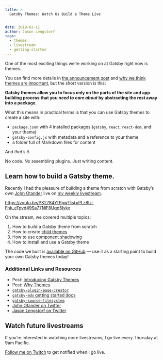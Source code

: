 ```yaml
---
title: >
  Gatsby Themes: Watch Us Build a Theme Live


date: 2019-02-11
author: Jason Lengstorf
tags:
  - themes
  - livestream
  - getting-started
---
```


One of the most exciting things we’re working on at Gatsby right now is themes.

You can find more details in [the announcement post](/blog/2018-11-11-introducing-gatsby-themes/) and [why we think themes are important](/blog/2019-01-31-why-themes/), but the short version is this:

**Gatsby themes allow you to focus only on the parts of the site and app building process that you _need to care about_ by abstracting the rest away into a package.**

What this means in practical terms is that you can use Gatsby themes to create a site with:

- `package.json` with 4 installed packages (`gatsby`, `react`, `react-dom`, and your theme)
- `gatsby-config.js` with metadata and a reference to your theme
- a folder full of Markdown files for content

And _that’s it_.

No code. No assembling plugins. Just writing content.

## Learn how to build a Gatsby theme.

Recently I had the pleasure of building a theme from scratch with Gatsby’s own [John Otander](https://twitter.com/4lpine) live on [my weekly livestream](https://twitch.tv/jlengstorf).

https://youtu.be/PS2784YfPpw?list=PLz8Iz-Fnk_eTpvd49Sa77NiF8Uqq5Iykx

On the stream, we covered multiple topics:

1. How to build a Gatsby theme from scratch
2. How to create [child themes](/blog/2019-01-29-themes-update-child-theming-and-component-shadowing/#child-theming)
3. How to use [component shadowing](/blog/2019-01-29-themes-update-child-theming-and-component-shadowing/#component-shadowing)
4. How to install and use a Gatsby theme

The code we built is [available on GitHub](https://github.com/jlengstorf/livestream-gatsby-themes) — use it as a starting point to build your own Gatsby themes today!

### Additional Links and Resources

- Post: [Introducing Gatsby Themes](/blog/2018-11-11-introducing-gatsby-themes/)
- Post: [Why Themes](/blog/2019-01-31-why-themes/)
- [`gatsby-plugin-page-creator`](/packages/gatsby-plugin-page-creator/)
- [`gatsby-mdx` getting started docs](https://gatsby-mdx.netlify.app/getting-started)
- [`gatsby-source-filesystem`](/packages/gatsby-source-filesystem/)
- [John Otander on Twitter](https://twitter.com/4lpine)
- [Jason Lengstorf on Twitter](https://twitter.com/jlengstorf)

## Watch future livestreams

If you’re interested in watching more livestreams, I go live every Thursday at 9am Pacific.

[Follow me on Twitch](https://twitch.tv/jlengstorf) to get notified when I go live.

